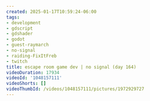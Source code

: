 ```yaml
---
created: 2025-01-17T10:59:24-06:00
tags:
- development
- gdscript
- gdshader
- godot
- guest-raymarch
- no-signal
- raiding-FixItFreb
- twitch
title: escape room game dev | no signal (day 164)
videoDuration: 17934
videoId: '1048157111'
videoShorts: []
videoThumbId: /videos/1048157111/pictures/1972929727
---
```

